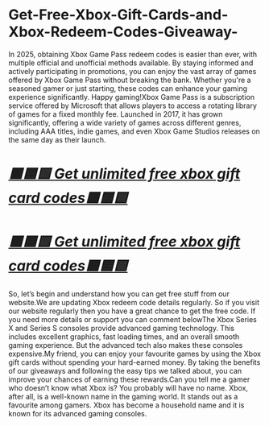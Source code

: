 # Get-Free-Xbox-Gift-Cards-and-Xbox-Redeem-Codes-Giveaway- 
In 2025, obtaining Xbox Game Pass redeem codes is easier than ever, with multiple official and unofficial methods available. By staying informed and actively participating in promotions, you can enjoy the vast array of games offered by Xbox Game Pass without breaking the bank. Whether you're a seasoned gamer or just starting, these codes can enhance your gaming experience significantly. Happy gaming!Xbox Game Pass is a subscription service offered by Microsoft that allows players to access a rotating library of games for a fixed monthly fee. Launched in 2017, it has grown significantly, offering a wide variety of games across different genres, including AAA titles, indie games, and even Xbox Game Studios releases on the same day as their launch.

# ***[🟥🟦🟩 Get unlimited free xbox gift card codes🟥🟦🟩](https://giftcardzones.com/all-gift-card/)***

# ***[🟥🟦🟩 Get unlimited free xbox gift card codes🟥🟦🟩](https://giftcardzones.com/all-gift-card/)***

So, let’s begin and understand how you can get free stuff from our website.We are updating Xbox redeem code details regularly. So if you visit our website regularly then you have a great chance to get the free code. If you need more details or support you can comment belowThe Xbox Series X and Series S consoles provide advanced gaming technology. This includes excellent graphics, fast loading times, and an overall smooth gaming experience. But the advanced tech also makes these consoles expensive.My friend, you can enjoy your favourite games by using the Xbox gift cards without spending your hard-earned money. By taking the benefits of our giveaways and following the easy tips we talked about, you can improve your chances of earning these rewards.Can you tell me a gamer who doesn’t know what Xbox is? You probably will have no name. Xbox, after all, is a well-known name in the gaming world. It stands out as a favourite among gamers. Xbox has become a household name and it is known for its advanced gaming consoles.
